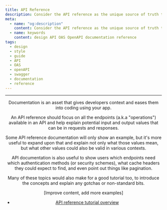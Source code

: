 ```yaml
---
title: API Reference
description: Consider the API reference as the unique source of truth to help developers understand how your API works
meta:
  - name: "og:description"
    content: Consider the API reference as the unique source of truth to help developers understand how your API works
  - name: keywords
    content: design API OAS OpenAPI documentation reference
tags:
  - design
  - style
  - guide
  - API
  - OAS
  - openAPI
  - swagger
  - documentation
  - reference
---
```


<Header/>

---

Documentation is an asset that gives developers context and eases them into coding using your app.

An API reference should focus on all the endpoints (a.k.a "operations") available in an API
and help explain potential input and output values that can be in requests and responses.

Some API reference documentation will only show an example, but it's more useful to expand upon that
and explain not only what those values mean, but what other values could also be valid in various contexts.

API documentation is also useful to show users which endpoints need which authentication methods (or security schemes),
what cache headers they could expect to find, and even point out things like pagination.

Many of these topics would also make for a good tutorial too,
to introduce the concepts and explain any gotchas or non-standard bits.

[Improve content, add more examples]

<RRead>

- [API reference tutorial overview](https://idratherbewriting.com/learnapidoc/docapis_api_reference_tutorial_overview.html)

</RRead>

